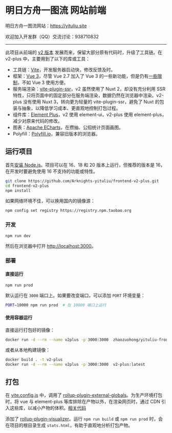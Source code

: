 # 明日方舟一图流 网站前端

明日方舟一图流网站：<https://yituliu.site>

欢迎加入开发群（QQ）交流讨论：938710832

---

此项目从前端的 [v2 版本](https://github.com/Arknights-yituliu/frontend-v2) 发展而来，保留大部分原有代码时，升级了工具链。在 v2-plus 中，主要用到了以下的库或工具：

- 工具链：[Vite](https://cn.vitejs.dev/)，开发服务器启动快，修改反馈及时。
- 框架：[Vue 3](https://cn.vuejs.org/)，尽管 Vue 2.7 加入了 Vue 3 的一些新功能，但是仍有[一些限制](https://v2.cn.vuejs.org/v2/guide/reactivity.html#%E6%A3%80%E6%B5%8B%E5%8F%98%E5%8C%96%E7%9A%84%E6%B3%A8%E6%84%8F%E4%BA%8B%E9%A1%B9)，不如 Vue 3 使用方便。
- 服务端渲染：[vite-plugin-ssr](https://cn.vite-plugin-ssr.com/)，v2 虽然使用了 Nuxt 2，却没有充分利用 SSR 特性，只将页面中的固定部分在服务端渲染，数据仍然在浏览器中渲染。v2-plus 没有使用 Nuxt 3，转向更为轻量的 vite-plugin-ssr，避免了 Nuxt 的包装与抽象，以降低学习成本、更直观地控制打包过程。
- 组件库：[Element Plus](https://element-plus.org/zh-CN/)，v2 使用 element-ui，v2-plus 使用 element-plus，减少对原来代码的修改。
- 图表：[Apache ECharts](https://echarts.apache.org/zh/index.html)，在攒抽、公招统计页面画图。
- Polyfill：[Polyfill.io](https://polyfill.io/v3/)，兼容旧版本的浏览器。

## 运行项目

首先[安装 Node.js](https://nodejs.org/zh-cn/download)。项目可以在 16、18 和 20 版本上运行，但推荐的版本是 16，在开发时要避免使用 16 不支持的功能或特性。

```bash
git clone https://github.com/Arknights-yituliu/frontend-v2-plus.git
cd frontend-v2-plus
npm install
```

如果网络环境不佳，可以换用国内的镜像源：

```bash
npm config set registry https://registry.npm.taobao.org
```

### 开发

```bash
npm run dev
```

然后在浏览器中打开 <http://localhost:3000>。

### 部署

#### 直接运行

```bash
npm run prod
```

默认运行在 `3000` 端口上。如果要改变端口，可以添加 `PORT` 环境变量：

```bash
PORT=10000 npm run prod  # 在 10000 端口上运行
```

#### 使用容器运行

直接运行打包好的镜像：

```bash
docker run -d --rm --name v2plus -p 3000:3000  zhaozuohong/yituliu-frontend-v2-plus:latest
```

或者从本地构建镜像：

```bash
docker build . -t v2-plus
docker run -d --rm --name v2plus -p 3000:3000  v2-plus:latest
```



## 打包

在 [vite.config.js](./vite.config.js) 中，调用了 [rollup-plugin-external-globals](https://github.com/eight04/rollup-plugin-external-globals)。为生产环境打包时，将 vue 与 element-plus 等库排除在产物以外，在渲染网页时，通过 CDN 引入这些库，以减小产物的体积。[相关代码](./src/renderer/_default.page.server.js)

添加了 [rollup-plugin-visualizer](https://github.com/btd/rollup-plugin-visualizer)。运行 `npm run build` 或 `npm run prod` 时，会在项目的根目录生成 `stats.html`，有助于直观地分析打包产物。
